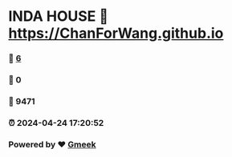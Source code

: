 # INDA HOUSE :link: https://ChanForWang.github.io 
### :page_facing_up: [6](https://ChanForWang.github.io/tag.html) 
### :speech_balloon: 0 
### :hibiscus: 9471 
### :alarm_clock: 2024-04-24 17:20:52 
### Powered by :heart: [Gmeek](https://github.com/Meekdai/Gmeek)
